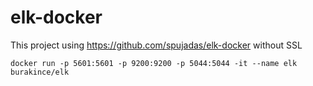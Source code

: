 # elk-docker
This project using https://github.com/spujadas/elk-docker without SSL

```
docker run -p 5601:5601 -p 9200:9200 -p 5044:5044 -it --name elk burakince/elk
```
